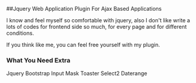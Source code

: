##Jquery Web Application Plugin For Ajax Based Applications

I know and feel myself so comfortable with jquery, also I don't like write a lots of codes for frontend side so much, for every page and for different conditions. 

If you think like me, you can feel free yourself with my plugin.

### What You Need Extra

Jquery
Bootstrap
Input Mask
Toaster
Select2
Daterange

